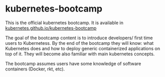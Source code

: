# kubernetes-bootcamp
This is the official kubernetes bootcamp. It is available in [kubernetes.github.io/kubernetes-bootcamp](https://kubernetes.github.io/kubernetes-bootcamp/)

The goal of the bootcamp content is to introduce developers/ first time users to Kubernetess. By the end of the bootcamp they will know: what Kubernetes does and how to deploy generic containerized applications on top of it. 
They will become also familiar with main kubernetes concepts. 

The bootcamp assumes users have some knowledge of software containers (Docker, rkt, etc).

